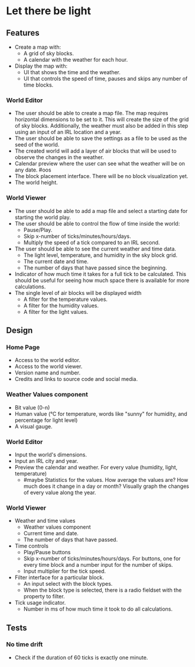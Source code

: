 # Let there be light

## Features
- Create a map with:
	- A grid of sky blocks.
	- A calendar with the weather for each hour.
- Display the map with:
	- UI that shows the time and the weather.
	- UI that controls the speed of time, pauses and skips any number of time blocks.

### World Editor
- The user should be able to create a map file. The map requires horizontal dimensions to be set to it. This will create the size of the grid of sky blocks. Additionally, the weather must also be added in this step using an input of an IRL location and a year.
- The user should be able to save the settings as a file to be used as the seed of the world.
- The created world will add a layer of air blocks that will be used to observe the changes in the weather.
- Calendar preview where the user can see what the weather will be on any date.
#oos
- The block placement interface. There will be no block visualization yet.
- The world height.

### World Viewer
- The user should be able to add a map file and select a starting date for starting the world play.
- The user should be able to control the flow of time inside the world:
	- Pause/Play.
	- Skip x-number of ticks/minutes/hours/days.
	- Multiply the speed of a tick compared to an IRL second.
- The user should be able to see the current weather and time data.
	- The light level, temperature, and humidity in the sky block grid.
	- The current date and time.
	- The number of days that have passed since the beginning.
- Indicator of how much time it takes for a full tick to be calculated. This should be useful for seeing how much space there is available for more calculations.
- The single level of air blocks will be displayed width
	- A filter for the temperature values.
	- A filter for the humidity values.
	- A filter for the light values.

## Design

### Home Page
- Access to the world editor.
- Access to the world viewer.
- Version name and number.
- Credits and links to source code and social media.

### Weather Values component
- Bit value (0-n)
- Human value (°C for temperature, words like "sunny" for humidity, and percentage for light level)
- A visual gauge.

### World Editor
* Input the world's dimensions.
* Input an IRL city and year.
* Preview the calendar and weather. For every value (humidity, light, temperature)
	- #maybe Statistics for the values. How average the values are? How much does it change in a day or month? Visually graph the changes of every value along the year.

### World Viewer
- Weather and time values
	- Weather values component
	- Current time and date.
	- The number of days that have passed.
- Time controls
	- Play/Pause buttons
	- Skip x-number of ticks/minutes/hours/days. For buttons, one for every time block and a number input for the number of skips.
	- Input multiplier for the tick speed.
- Filter interface for a particular block.
	- An input select with the block types.
	- When the block type is selected, there is a radio fieldset with the property to filter.
- Tick usage indicator.
	- Number in ms of how much time it took to do all calculations.

## Tests

### No time drift
- Check if the duration of 60 ticks is exactly one minute.